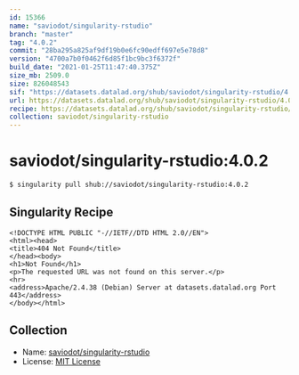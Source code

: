 ```yaml
---
id: 15366
name: "saviodot/singularity-rstudio"
branch: "master"
tag: "4.0.2"
commit: "28ba295a825af9df19b0e6fc90edff697e5e78d8"
version: "4700a7b0f0462f6d85f1bc9bc3f6372f"
build_date: "2021-01-25T11:47:40.375Z"
size_mb: 2509.0
size: 826048543
sif: "https://datasets.datalad.org/shub/saviodot/singularity-rstudio/4.0.2/2021-01-25-28ba295a-4700a7b0/4700a7b0f0462f6d85f1bc9bc3f6372f.sif"
url: https://datasets.datalad.org/shub/saviodot/singularity-rstudio/4.0.2/2021-01-25-28ba295a-4700a7b0/
recipe: https://datasets.datalad.org/shub/saviodot/singularity-rstudio/4.0.2/2021-01-25-28ba295a-4700a7b0/Singularity
collection: saviodot/singularity-rstudio
---
```


# saviodot/singularity-rstudio:4.0.2

```bash
$ singularity pull shub://saviodot/singularity-rstudio:4.0.2
```

## Singularity Recipe

```singularity
<!DOCTYPE HTML PUBLIC "-//IETF//DTD HTML 2.0//EN">
<html><head>
<title>404 Not Found</title>
</head><body>
<h1>Not Found</h1>
<p>The requested URL was not found on this server.</p>
<hr>
<address>Apache/2.4.38 (Debian) Server at datasets.datalad.org Port 443</address>
</body></html>
```

## Collection

 - Name: [saviodot/singularity-rstudio](https://github.com/saviodot/singularity-rstudio)
 - License: [MIT License](https://api.github.com/licenses/mit)

